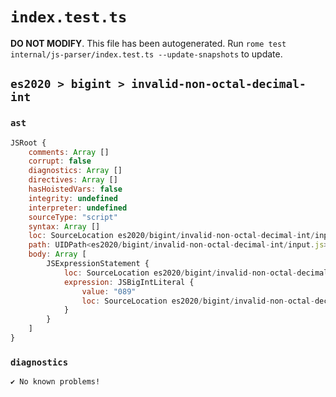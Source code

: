 # `index.test.ts`

**DO NOT MODIFY**. This file has been autogenerated. Run `rome test internal/js-parser/index.test.ts --update-snapshots` to update.

## `es2020 > bigint > invalid-non-octal-decimal-int`

### `ast`

```javascript
JSRoot {
	comments: Array []
	corrupt: false
	diagnostics: Array []
	directives: Array []
	hasHoistedVars: false
	integrity: undefined
	interpreter: undefined
	sourceType: "script"
	syntax: Array []
	loc: SourceLocation es2020/bigint/invalid-non-octal-decimal-int/input.js 1:0-1:4
	path: UIDPath<es2020/bigint/invalid-non-octal-decimal-int/input.js>
	body: Array [
		JSExpressionStatement {
			loc: SourceLocation es2020/bigint/invalid-non-octal-decimal-int/input.js 1:0-1:4
			expression: JSBigIntLiteral {
				value: "089"
				loc: SourceLocation es2020/bigint/invalid-non-octal-decimal-int/input.js 1:0-1:4
			}
		}
	]
}
```

### `diagnostics`

```
✔ No known problems!

```
